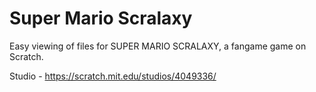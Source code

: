 # Super Mario Scralaxy
Easy viewing of files for SUPER MARIO SCRALAXY, a fangame game on Scratch.

Studio - https://scratch.mit.edu/studios/4049336/
